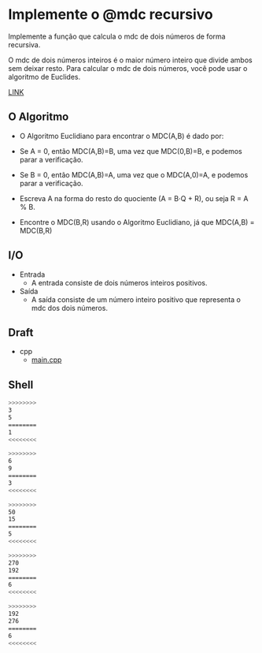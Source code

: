 # Implemente o @mdc recursivo

Implemente a função que calcula o mdc de dois números de forma recursiva.

O mdc de dois números inteiros é o maior número inteiro que divide ambos sem deixar resto.
Para calcular o mdc de dois números, você pode usar o algoritmo de Euclides.

[LINK](https://pt.khanacademy.org/computing/computer-science/cryptography/modarithmetic/a/the-euclidean-algorithm)

## O Algoritmo

- O Algoritmo Euclidiano para encontrar o MDC(A,B) é dado por:

- Se A = 0, então MDC(A,B)=B, uma vez que MDC(0,B)=B, e podemos parar a verificação.  
- Se B = 0, então MDC(A,B)=A, uma vez que o MDC(A,0)=A, e podemos parar a verificação.  
- Escreva A na forma do resto do quociente (A = B⋅Q + R), ou seja R = A % B.
- Encontre o MDC(B,R) usando o Algoritmo Euclidiano, já que MDC(A,B) = MDC(B,R)

## I/O

- Entrada
  - A entrada consiste de dois números inteiros positivos.
- Saída
  - A saída consiste de um número inteiro positivo que representa o mdc dos dois números.

## Draft

<!-- links .cache/draft -->
- cpp
  - [main.cpp](.cache/draft/cpp/main.cpp)
<!-- links -->

## Shell

```bash
>>>>>>>>
3
5
========
1
<<<<<<<<

>>>>>>>>
6
9
========
3
<<<<<<<<

>>>>>>>>
50
15
========
5
<<<<<<<<

>>>>>>>>
270
192
========
6
<<<<<<<<

>>>>>>>>
192
276
========
6
<<<<<<<<
```
